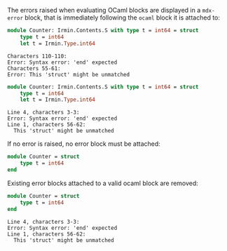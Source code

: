 The errors raised when evaluating OCaml blocks are displayed in a `mdx-error` block, that is immediately following the `ocaml` block it is attached to:


```ocaml version<4.08
module Counter: Irmin.Contents.S with type t = int64 = struct
	type t = int64
	let t = Irmin.Type.int64
```
```mdx-error
Characters 110-110:
Error: Syntax error: 'end' expected
Characters 55-61:
Error: This 'struct' might be unmatched
```


```ocaml version>=4.08
module Counter: Irmin.Contents.S with type t = int64 = struct
	type t = int64
	let t = Irmin.Type.int64
```
```mdx-error
Line 4, characters 3-3:
Error: Syntax error: 'end' expected
Line 1, characters 56-62:
  This 'struct' might be unmatched
```


If no error is raised, no error block must be attached:

```ocaml
module Counter = struct
	type t = int64
end
```

Existing error blocks attached to a valid ocaml block are removed:

```ocaml
module Counter = struct
	type t = int64
end
```
```mdx-error
Line 4, characters 3-3:
Error: Syntax error: 'end' expected
Line 1, characters 56-62:
  This 'struct' might be unmatched
```

